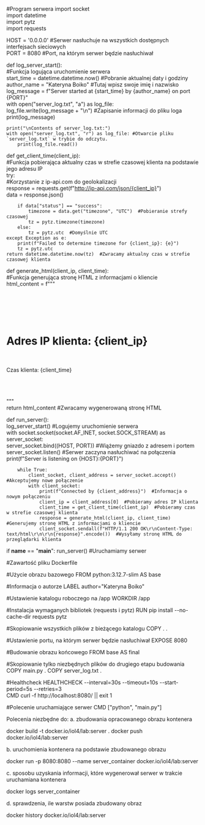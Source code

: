 #Program serwera
import socket  
import datetime  
import pytz  
import requests  

HOST = '0.0.0.0'  #Serwer nasłuchuje na wszystkich dostępnych interfejsach sieciowych  
PORT = 8080  #Port, na którym serwer będzie nasłuchiwał  

def log_server_start():  
    #Funkcja logująca uruchomienie serwera  
    start_time = datetime.datetime.now()  #Pobranie aktualnej daty i godziny  
    author_name = "Kateryna Boiko"  #Tutaj wpisz swoje imię i nazwisko  
    log_message = f"Server started at {start_time} by {author_name} on port {PORT}"  
    with open("server_log.txt", "a") as log_file:  
        log_file.write(log_message + "\n")  #Zapisanie informacji do pliku loga  
    print(log_message)  

    print("\nContents of server_log.txt:")  
    with open("server_log.txt", "r") as log_file: #Otwarcie pliku `server_log.txt` w trybie do odczytu.  
        print(log_file.read())  

def get_client_time(client_ip):  
    #Funkcja pobierająca aktualny czas w strefie czasowej klienta na podstawie jego adresu IP  
    try:  
      #Korzystanie z ip-api.com do geolokalizacji  
        response = requests.get(f"http://ip-api.com/json/{client_ip}")  
        data = response.json()  

        if data["status"] == "success":  
            timezone = data.get("timezone", "UTC")  #Pobieranie strefy czasowej  
            tz = pytz.timezone(timezone)  
        else:  
            tz = pytz.utc  #Domyślnie UTC  
    except Exception as e:  
        print(f"Failed to determine timezone for {client_ip}: {e}")  
        tz = pytz.utc  
    return datetime.datetime.now(tz)  #Zwracamy aktualny czas w strefie czasowej klienta  

def generate_html(client_ip, client_time):  
    #Funkcja generująca stronę HTML z informacjami o kliencie   
    html_content = f"""  
    <html>  
    <head>  
        <title>Informacje o kliencie</title>  
    </head>  
    <body>  
        <h1>Adres IP klienta: {client_ip}</h1>  
        <p>Czas klienta: {client_time}</p>  
    </body>    
    </html>  
    """  
    return html_content  #Zwracamy wygenerowaną stronę HTML  

def run_server():  
    log_server_start()  #Logujemy uruchomienie serwera  
    with socket.socket(socket.AF_INET, socket.SOCK_STREAM) as server_socket:  
        server_socket.bind((HOST, PORT))  #Wiążemy gniazdo z adresem i portem  
        server_socket.listen()  #Serwer zaczyna nasłuchiwać na połączenia  
        print(f"Server is listening on {HOST}:{PORT}")  
        
        while True:
            client_socket, client_address = server_socket.accept()  #Akceptujemy nowe połączenie
            with client_socket:
                print(f"Connected by {client_address}")  #Informacja o nowym połączeniu
                client_ip = client_address[0]  #Pobieramy adres IP klienta
                client_time = get_client_time(client_ip)  #Pobieramy czas w strefie czasowej klienta
                response = generate_html(client_ip, client_time)  #Generujemy stronę HTML z informacjami o kliencie
                client_socket.sendall(f"HTTP/1.1 200 OK\r\nContent-Type: text/html\r\n\r\n{response}".encode())  #Wysyłamy stronę HTML do przeglądarki klienta

if __name__ == "__main__":
    run_server()  #Uruchamiamy serwer

#Zawartość pliku Dockerfile

#Użycie obrazu bazowego
FROM python:3.12.7-slim AS base

#Informacja o autorze
LABEL author="Kateryna Boiko"

#Ustawienie katalogu roboczego na /app
WORKDIR /app

#Instalacja wymaganych bibliotek (requests i pytz)
RUN pip install --no-cache-dir requests pytz 

#Skopiowanie wszystkich plików z bieżącego katalogu
COPY . .

#Ustawienie portu, na którym serwer będzie nasłuchiwał
EXPOSE 8080

#Budowanie obrazu końcowego
FROM base AS final

#Skopiowanie tylko niezbędnych plików do drugiego etapu budowania
COPY main.py .
COPY server_log.txt .

#Healthcheck
HEALTHCHECK --interval=30s --timeout=10s --start-period=5s --retries=3 \
  CMD curl -f http://localhost:8080/ || exit 1

#Polecenie uruchamiające serwer
CMD ["python", "main.py"]


Polecenia niezbędne do: 
a. zbudowania opracowanego obrazu kontenera

docker build -t docker.io/iol4/lab:server .
docker push docker.io/iol4/lab:server

b. uruchomienia kontenera na podstawie zbudowanego obrazu

docker run -p 8080:8080 --name server_container docker.io/iol4/lab:server

c. sposobu uzyskania informacji, które wygenerował serwer w trakcie uruchamiana kontenera 

docker logs server_container

d. sprawdzenia, ile warstw posiada zbudowany obraz

docker history docker.io/iol4/lab:server

